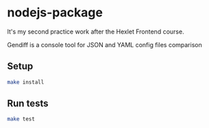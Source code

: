 # nodejs-package

It's my second practice work after the Hexlet Frontend course.

Gendiff is a console tool for JSON and YAML config files comparison

## Setup

```sh
make install
```

## Run tests

```sh
make test
```